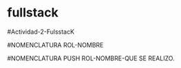 # fullstack
#Actividad-2-FulsstacK

#NOMENCLATURA ROL-NOMBRE

#NOMENCLATURA PUSH ROL-NOMBRE-QUE SE REALIZO.
